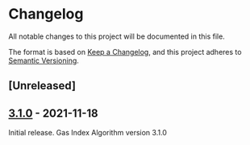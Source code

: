 # Changelog
All notable changes to this project will be documented in this file.

The format is based on [Keep a Changelog](https://keepachangelog.com/en/1.0.0/),
and this project adheres to [Semantic Versioning](https://semver.org/spec/v2.0.0.html).


## [Unreleased]

## [3.1.0] - 2021-11-18

Initial release. Gas Index Algorithm version 3.1.0

[3.1.0]: https://github.com/Sensirion/arduino-gas-index-algorithm/releases/tag/3.1.0

